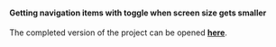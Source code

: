 <h4>Getting navigation items with toggle when screen size gets smaller</h4>

<p>The completed version of the project can be opened <a href="https://kaleidoscopic-vacherin-eb09bb.netlify.app/index.html"><b>here</b></a>.</p>
